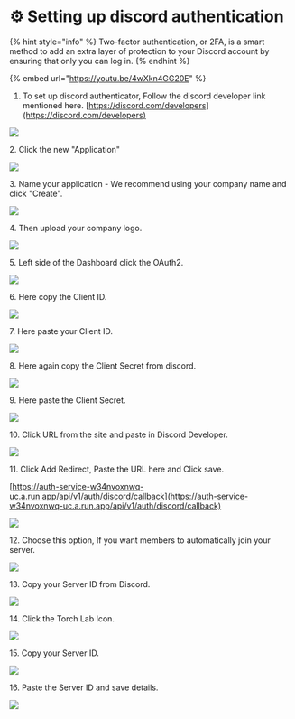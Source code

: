 # ⚙ Setting up discord authentication

{% hint style="info" %}
Two-factor authentication, or 2FA, is a smart method to add an extra layer of protection to your Discord account by ensuring that only you can log in.
{% endhint %}

{% embed url="https://youtu.be/4wXkn4GG20E" %}

1. To set up discord authenticator, Follow the discord developer link mentioned here.  [https://discord.com/developers](https://discord.com/developers)

![](<../.gitbook/assets/Untitled design (7).png>)

2\. Click the new "Application"

![](<../.gitbook/assets/Untitled design (1) (9).png>)

3\. Name your application - We recommend using your company name and click "Create".

![](<../.gitbook/assets/Untitled design (3) 4.png>)

4\. Then upload your company logo.

![](<../.gitbook/assets/Untitled design (3) (3).png>)

5\. Left side of the Dashboard click the OAuth2.

![](<../.gitbook/assets/Untitled design (6) (1).png>)

6\. Here copy the Client ID.

![](<../.gitbook/assets/Untitled design (5) (2).png>)

7\. Here paste your Client ID.

![](<../.gitbook/assets/Untitled design (6).png>)



8\. Here again copy the Client Secret from discord.

![](<../.gitbook/assets/Untitled design (4) (3).png>)

9\. Here paste the Client Secret.

![](<../.gitbook/assets/Untitled design (8) (2).png>)



10\. Click URL from the site and paste in Discord Developer.

![](<../.gitbook/assets/Untitled design (9) (2).png>)



11\. Click Add Redirect, Paste the URL here and Click save.&#x20;

[https://auth-service-w34nvoxnwq-uc.a.run.app/api/v1/auth/discord/callback](https://auth-service-w34nvoxnwq-uc.a.run.app/api/v1/auth/discord/callback)

![](<../.gitbook/assets/Untitled design (3) (5).png>)

12\. Choose this option, If you want members to automatically join your server.&#x20;

![](<../.gitbook/assets/Untitled design (2) (7).png>)

13\. Copy your Server ID from Discord.

![](<../.gitbook/assets/Untitled design (1) (11).png>)

14\. Click the Torch Lab Icon.

![](<../.gitbook/assets/Untitled design (12) (6).png>)

15\. Copy your Server ID.

![](<../.gitbook/assets/Untitled design (13) (4).png>)

16\. Paste the Server ID and save details.

![](<../.gitbook/assets/Untitled design (16).png>)
